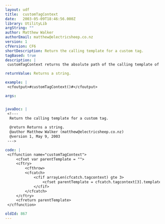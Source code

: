 ```yaml
---
layout: udf
title:  customTagContext
date:   2003-05-09T18:46:56.000Z
library: UtilityLib
argString: ""
author: Matthew Walker
authorEmail: matthew@electricsheep.co.nz
version: 1
cfVersion: CF6
shortDescription: Return the calling template for a custom tag.
tagBased: true
description: |
 customTagContext returns the absolute path of the calling template of a custom tag. This is useful where the custom tag may want to access resources relative to the path of the calling template rather than relative to the path of the tag. This code may be adapted for CF5 by inserting it directly rather than calling as a UDF, and changing the &quot;3&quot;s to &quot;2&quot;s.

returnValue: Returns a string.

example: |
 <cfoutput>#customTagContext()#</cfoutput>

args:


javaDoc: |
 <!---
  Return the calling template for a custom tag.
  
  @return Returns a string. 
  @author Matthew Walker (matthew@electricsheep.co.nz) 
  @version 1, May 9, 2003 
 --->

code: |
 <cffunction name="customTagContext">
     <cfset var parentTemplate = "">
     <cftry>
         <cfthrow>
         <cfcatch>
             <cfif arrayLen(cfcatch.tagcontext) gte 3>
                 <cfset parentTemplate = cfcatch.tagcontext[3].template>
             </cfif>
         </cfcatch>
     </cftry>
     <cfreturn parentTemplate>
 </cffunction>

oldId: 867
---
```



